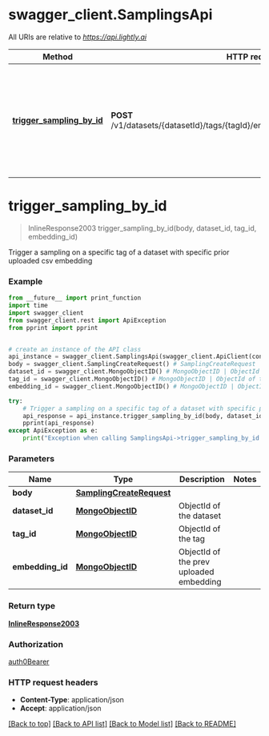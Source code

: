 # swagger_client.SamplingsApi

All URIs are relative to *https://api.lightly.ai*

Method | HTTP request | Description
------------- | ------------- | -------------
[**trigger_sampling_by_id**](SamplingsApi.md#trigger_sampling_by_id) | **POST** /v1/datasets/{datasetId}/tags/{tagId}/embeddings/{embeddingId}/sampling | Trigger a sampling on a specific tag of a dataset with specific prior uploaded csv embedding

# **trigger_sampling_by_id**
> InlineResponse2003 trigger_sampling_by_id(body, dataset_id, tag_id, embedding_id)

Trigger a sampling on a specific tag of a dataset with specific prior uploaded csv embedding

### Example
```python
from __future__ import print_function
import time
import swagger_client
from swagger_client.rest import ApiException
from pprint import pprint


# create an instance of the API class
api_instance = swagger_client.SamplingsApi(swagger_client.ApiClient(configuration))
body = swagger_client.SamplingCreateRequest() # SamplingCreateRequest | 
dataset_id = swagger_client.MongoObjectID() # MongoObjectID | ObjectId of the dataset
tag_id = swagger_client.MongoObjectID() # MongoObjectID | ObjectId of the tag
embedding_id = swagger_client.MongoObjectID() # MongoObjectID | ObjectId of the prev uploaded embedding

try:
    # Trigger a sampling on a specific tag of a dataset with specific prior uploaded csv embedding
    api_response = api_instance.trigger_sampling_by_id(body, dataset_id, tag_id, embedding_id)
    pprint(api_response)
except ApiException as e:
    print("Exception when calling SamplingsApi->trigger_sampling_by_id: %s\n" % e)
```

### Parameters

Name | Type | Description  | Notes
------------- | ------------- | ------------- | -------------
 **body** | [**SamplingCreateRequest**](SamplingCreateRequest.md)|  | 
 **dataset_id** | [**MongoObjectID**](.md)| ObjectId of the dataset | 
 **tag_id** | [**MongoObjectID**](.md)| ObjectId of the tag | 
 **embedding_id** | [**MongoObjectID**](.md)| ObjectId of the prev uploaded embedding | 

### Return type

[**InlineResponse2003**](InlineResponse2003.md)

### Authorization

[auth0Bearer](../README.md#auth0Bearer)

### HTTP request headers

 - **Content-Type**: application/json
 - **Accept**: application/json

[[Back to top]](#) [[Back to API list]](../README.md#documentation-for-api-endpoints) [[Back to Model list]](../README.md#documentation-for-models) [[Back to README]](../README.md)

